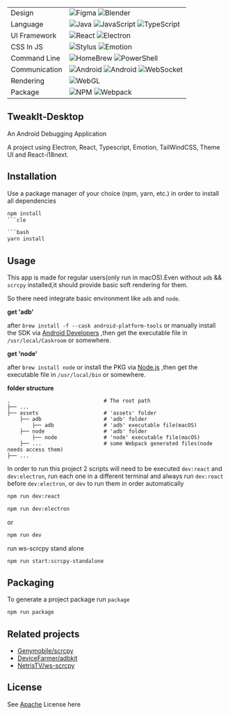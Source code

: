 
|     |     |
|-----|-----|
|Design |![Figma](https://img.shields.io/badge/-Figma-000?&logo=figma) ![Blender](https://img.shields.io/badge/-Blender-000?&logo=blender)  |
|Language  |![Java](https://img.shields.io/badge/-Java-000?&logo=Java) ![JavaScript](https://img.shields.io/badge/-JavaScript-000?&logo=JavaScript) ![TypeScript](https://img.shields.io/badge/-TypeScript-000?&logo=TypeScript)|
|UI Framework  |![React](https://img.shields.io/badge/-React-000?&logo=React) ![Electron](https://img.shields.io/badge/-Electron-000?&logo=Electron)|
|CSS In JS |![Stylus](https://img.shields.io/badge/-Stylus-000?&logo=Stylus) ![Emotion](https://img.shields.io/badge/-Emotion-000?&logo=Stylus) |
|Command Line |![HomeBrew](https://img.shields.io/badge/-HomeBrew-000?&logo=HomeBrew) ![PowerShell](https://img.shields.io/badge/-Shell-000?&logo=PowerShell)|
|Communication|![Android](https://img.shields.io/badge/-ADB-000?&logo=android) ![Android](https://img.shields.io/badge/-Scrcpy-000?&logo=android) ![WebSocket](https://img.shields.io/badge/-WebSocket-000?&logo=socket.io)|
|Rendering |![WebGL](https://img.shields.io/badge/-WebGL-000?&logo=webgl)|
|Package   |![NPM](https://img.shields.io/badge/-NPM-000?&logo=npm) ![Webpack](https://img.shields.io/badge/-Webpack-000?&logo=Webpack)  |

<!--

<table>
    <tbody>
        <tr>
            <td rowspan=4>
              



**语言**
![Java](https://img.shields.io/badge/-Java-000?&logo=Java)
![JavaScript](https://img.shields.io/badge/-JavaScript-000?&logo=JavaScript)
![TypeScript](https://img.shields.io/badge/-TypeScript-000?&logo=TypeScript)
![JSON](https://img.shields.io/badge/-JSON-000?&logo=JSON)
![SVG](https://img.shields.io/badge/-SVG-000?&logo=SVG)

**UI 框架**
![React](https://img.shields.io/badge/-React-000?&logo=React)

**CSS In JS**
![Stylus](https://img.shields.io/badge/-Stylus-000?&logo=Stylus)
![Emotion](https://img.shields.io/badge/-Emotion-000?&logo=Stylus)

**后端相关**
![Node.js](https://img.shields.io/badge/-Node.js-000?&logo=node.js)

**包管理 & 打包**
![NPM](https://img.shields.io/badge/-NPM-000?&logo=npm)
![Webpack](https://img.shields.io/badge/-Webpack-000?&logo=Webpack)

**跨平台**
![Electron](https://img.shields.io/badge/-Electron-000?&logo=Electron)

**命令行**
![HomeBrew](https://img.shields.io/badge/-HomeBrew-000?&logo=HomeBrew)
![PowerShell](https://img.shields.io/badge/-Shell-000?&logo=PowerShell)

**图像渲染**
![WebGL](https://img.shields.io/badge/-WebGL-000?&logo=webgl)

**Android 端通信**
![Android](https://img.shields.io/badge/-ADB-000?&logo=android)
![Android](https://img.shields.io/badge/-Scrcpy-000?&logo=android)

**后续计划**
![WebGL](https://img.shields.io/badge/-WebGL-000?&logo=webgl)
![WASM](https://img.shields.io/badge/-WebAssembly-000?&logo=webassembly)
![WebSocket](https://img.shields.io/badge/-WebSocket-000?&logo=socket.io)
![WebSocket](https://img.shields.io/badge/-GraphQL-000?&logo=graphql)

</table>

-->

## TweakIt-Desktop

An Android Debugging Application

A project using Electron, React, Typescript, Emotion, TailWindCSS, Theme UI and React-i18next.

## Installation

Use a package manager of your choice (npm, yarn, etc.) in order to install all dependencies

```bash
npm install
```cle

```bash
yarn install
```

## Usage

This app is made for regular users(only run in macOS).Even without `adb` && `scrcpy` installed,it should provide basic soft rendering for them.

So there need integrate basic environment like `adb` and `node`.

__get 'adb'__

after `brew install -f --cask android-platform-tools` or manually install the SDK via [Android Developers](https://developer.android.com/studio) ,then get the executable file in `/usr/local/Caskroom` or somewhere.

__get 'node'__

after `brew install node` or install the PKG via [Node.js](https://nodejs.org/) ,then get the executable file in `/usr/local/bin` or somewhere.

__folder structure__

    .                              # The root path
    ├── ...                   
    ├── assets                     # 'assets' folder
        ├── adb                    # 'adb' folder
            ├── adb                # 'adb' executable file(macOS)
        ├── node                   # 'adb' folder
            ├── node               # 'node' executable file(macOS)
        ├── ...                    # some Webpack generated files(node needs access them)
    ├── ...                    

In order to run this project 2 scripts will need to be executed `dev:react` and `dev:electron`, run each one in a different terminal and always run `dev:react` before `dev:electron`, or `dev` to run them in order automatically

```bash
npm run dev:react
```
```bash
npm run dev:electron
```

or

```bash
npm run dev
```

run ws-scrcpy stand alone

```bash
npm run start:scrcpy-standalone
```

## Packaging
To generate a project package run `package`

```bash
npm run package
```

## Related projects
* [Genymobile/scrcpy](https://github.com/Genymobile/scrcpy)
* [DeviceFarmer/adbkit](https://github.com/DeviceFarmer/adbkit)
* [NetrisTV/ws-scrcpy](https://github.com/NetrisTV/ws-scrcpy)

## License

See [Apache](https://github.com/MartinRGB/TweakIt-Desktop/blob/main/LICENSE) License here

